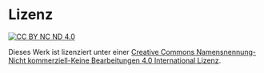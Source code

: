 
# Lizenz

[![CC BY NC ND 4.0][cc-by-nc-nd-image]][cc-by-nc-nd]

Dieses Werk ist lizenziert unter einer [Creative Commons Namensnennung-Nicht kommerziell-Keine Bearbeitungen 4.0 International Lizenz][cc-by-nc-nd].

[cc-by-nc-nd]: http://creativecommons.org/licenses/by-nc-nd/4.0/
[cc-by-nc-nd-image]: https://i.creativecommons.org/l/by-nc-nd/4.0/88x31.png

